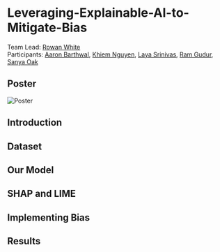 # Leveraging-Explainable-AI-to-Mitigate-Bias

Team Lead: [Rowan White]()\
Participants: [Aaron Barthwal](), [Khiem Nguyen](), [Laya Srinivas](), [Ram Gudur](), [Sanya Oak]()

## Poster
![Poster]()

## Introduction


## Dataset


## Our Model


## SHAP and LIME


## Implementing Bias


## Results
